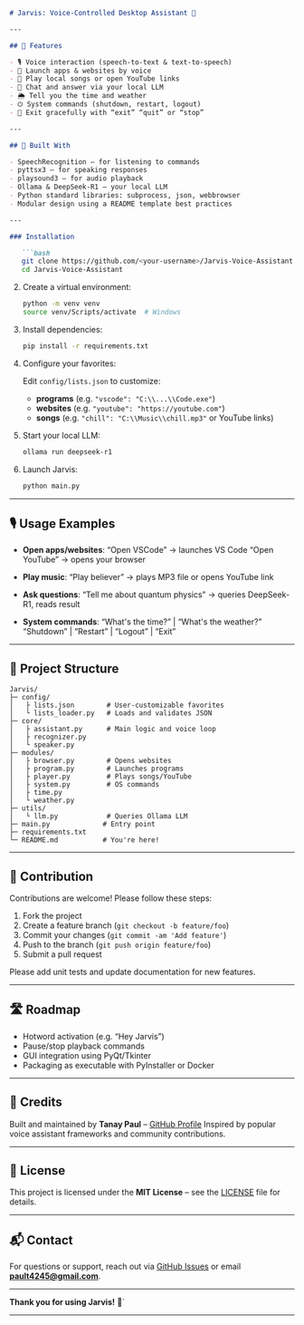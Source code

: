 ````markdown
# Jarvis: Voice-Controlled Desktop Assistant 🤖

---

## 🚀 Features

- 🎙️ Voice interaction (speech-to-text & text-to-speech)
- 🚀 Launch apps & websites by voice
- 🎵 Play local songs or open YouTube links
- 🤖 Chat and answer via your local LLM
- 🌦️ Tell you the time and weather
- ⏻ System commands (shutdown, restart, logout)
- 🚪 Exit gracefully with “exit” “quit” or “stop”

---

## 🧱 Built With

- SpeechRecognition – for listening to commands  
- pyttsx3 – for speaking responses  
- playsound3 – for audio playback  
- Ollama & DeepSeek‑R1 – your local LLM  
- Python standard libraries: subprocess, json, webbrowser  
- Modular design using a README template best practices

---

### Installation

   ```bash
   git clone https://github.com/<your‑username>/Jarvis-Voice-Assistant.git
   cd Jarvis-Voice-Assistant
````

2. Create a virtual environment:

   ```bash
   python -m venv venv
   source venv/Scripts/activate  # Windows
   ```

3. Install dependencies:

   ```bash
   pip install -r requirements.txt
   ```

4. Configure your favorites:

   Edit `config/lists.json` to customize:

   * **programs** (e.g. `"vscode": "C:\\...\\Code.exe"`)
   * **websites** (e.g. `"youtube": "https://youtube.com"`)
   * **songs** (e.g. `"chill": "C:\\Music\\chill.mp3"` or YouTube links)

5. Start your local LLM:

   ```bash
   ollama run deepseek-r1
   ```

6. Launch Jarvis:

   ```bash
   python main.py
   ```

---

## 🎙️ Usage Examples

* **Open apps/websites**:
  “Open VSCode” → launches VS Code
  “Open YouTube” → opens your browser

* **Play music**:
  “Play believer” → plays MP3 file or opens YouTube link

* **Ask questions**:
  “Tell me about quantum physics” → queries DeepSeek-R1, reads result

* **System commands**:
  “What's the time?” | “What's the weather?”
  “Shutdown” | “Restart” | “Logout” | “Exit”

---

## 🧩 Project Structure

```
Jarvis/
├─ config/
│   ├ lists.json        # User-customizable favorites
│   └ lists_loader.py   # Loads and validates JSON
├─ core/
│   ├ assistant.py      # Main logic and voice loop
│   ├ recognizer.py
│   └ speaker.py
├─ modules/
│   ├ browser.py        # Opens websites
│   ├ program.py        # Launches programs
│   ├ player.py         # Plays songs/YouTube
│   ├ system.py         # OS commands
│   ├ time.py
│   └ weather.py
├─ utils/
│   └ llm.py            # Queries Ollama LLM
├─ main.py             # Entry point
├─ requirements.txt
└─ README.md           # You're here!
```

---

## 📌 Contribution

Contributions are welcome! Please follow these steps:

1. Fork the project
2. Create a feature branch (`git checkout -b feature/foo`)
3. Commit your changes (`git commit -am 'Add feature'`)
4. Push to the branch (`git push origin feature/foo`)
5. Submit a pull request

Please add unit tests and update documentation for new features.

---

## 🛣️ Roadmap

* Hotword activation (e.g. “Hey Jarvis”)
* Pause/stop playback commands
* GUI integration using PyQt/Tkinter
* Packaging as executable with PyInstaller or Docker

---

## 🙋 Credits

Built and maintained by **Tanay Paul** – [GitHub Profile](https://github.com/Developer-Tanay)
Inspired by popular voice assistant frameworks and community contributions.

---

## 📄 License

This project is licensed under the **MIT License** – see the [LICENSE](LICENSE) file for details.

---

## 📬 Contact

For questions or support, reach out via [GitHub Issues](https://github.com/Developer-Tanay/Jarvis-Voice-Assistant/issues) or email **[pault4245@gmail.com](mailto:pault4245@gmail.com)**.

---

**Thank you for using Jarvis!** 🎉\`

---